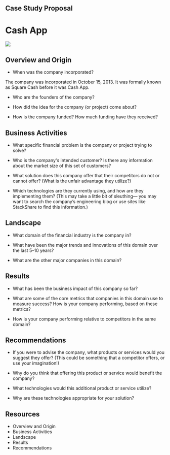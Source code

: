 ## Case Study Proposal
# **Cash App**
![ ](https://img.money.com/2021/12/News-Cash-App-Crypto-Gifts.gif)
## Overview and Origin

* When was the company incorporated?
  
The company was incorporated in October 15, 2013. It was formally known as Square Cash before it was Cash App.

* Who are the founders of the company?



* How did the idea for the company (or project) come about?

* How is the company funded? How much funding have they received?


## Business Activities

* What specific financial problem is the company or project trying to solve?

* Who is the company's intended customer?  Is there any information about the market size of this set of customers?

* What solution does this company offer that their competitors do not or cannot offer? (What is the unfair advantage they utilize?)

* Which technologies are they currently using, and how are they implementing them? (This may take a little bit of sleuthing–– you may want to search the company’s engineering blog or use sites like StackShare to find this information.)


## Landscape

* What domain of the financial industry is the company in?

* What have been the major trends and innovations of this domain over the last 5–10 years?

* What are the other major companies in this domain?


## Results

* What has been the business impact of this company so far?

* What are some of the core metrics that companies in this domain use to measure success? How is your company performing, based on these metrics?

* How is your company performing relative to competitors in the same domain?


## Recommendations

* If you were to advise the company, what products or services would you suggest they offer? (This could be something that a competitor offers, or use your imagination!)
  
* Why do you think that offering this product or service would benefit the company?

* What technologies would this additional product or service utilize?

* Why are these technologies appropriate for your solution?

## Resources
* Overview and Origin
* Business Activities
* Landscape
* Results
* Recommendations
